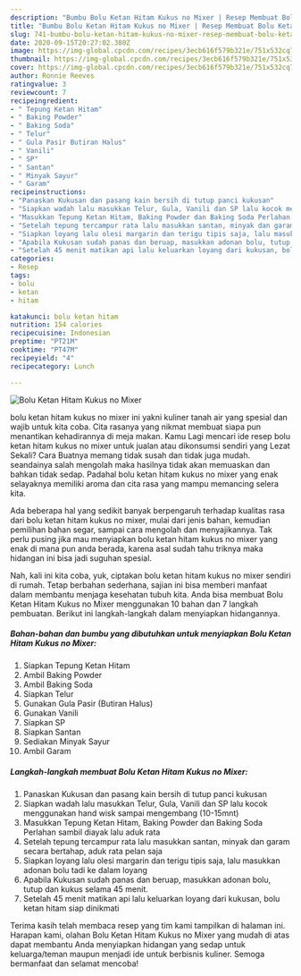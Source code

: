 ```yaml
---
description: "Bumbu Bolu Ketan Hitam Kukus no Mixer | Resep Membuat Bolu Ketan Hitam Kukus no Mixer Yang Enak Dan Mudah"
title: "Bumbu Bolu Ketan Hitam Kukus no Mixer | Resep Membuat Bolu Ketan Hitam Kukus no Mixer Yang Enak Dan Mudah"
slug: 741-bumbu-bolu-ketan-hitam-kukus-no-mixer-resep-membuat-bolu-ketan-hitam-kukus-no-mixer-yang-enak-dan-mudah
date: 2020-09-15T20:27:02.380Z
image: https://img-global.cpcdn.com/recipes/3ecb616f579b321e/751x532cq70/bolu-ketan-hitam-kukus-no-mixer-foto-resep-utama.jpg
thumbnail: https://img-global.cpcdn.com/recipes/3ecb616f579b321e/751x532cq70/bolu-ketan-hitam-kukus-no-mixer-foto-resep-utama.jpg
cover: https://img-global.cpcdn.com/recipes/3ecb616f579b321e/751x532cq70/bolu-ketan-hitam-kukus-no-mixer-foto-resep-utama.jpg
author: Ronnie Reeves
ratingvalue: 3
reviewcount: 7
recipeingredient:
- " Tepung Ketan Hitam"
- " Baking Powder"
- " Baking Soda"
- " Telur"
- " Gula Pasir Butiran Halus"
- " Vanili"
- " SP"
- " Santan"
- " Minyak Sayur"
- " Garam"
recipeinstructions:
- "Panaskan Kukusan dan pasang kain bersih di tutup panci kukusan"
- "Siapkan wadah lalu masukkan Telur, Gula, Vanili dan SP lalu kocok menggunakan hand wisk sampai mengembang (10-15mnt)"
- "Masukkan Tepung Ketan Hitam, Baking Powder dan Baking Soda Perlahan sambil diayak lalu aduk rata"
- "Setelah tepung tercampur rata lalu masukkan santan, minyak dan garam secara bertahap, aduk rata pelan saja"
- "Siapkan loyang lalu olesi margarin dan terigu tipis saja, lalu masukkan adonan bolu tadi ke dalam loyang"
- "Apabila Kukusan sudah panas dan beruap, masukkan adonan bolu, tutup dan kukus selama 45 menit."
- "Setelah 45 menit matikan api lalu keluarkan loyang dari kukusan, bolu ketan hitam siap dinikmati"
categories:
- Resep
tags:
- bolu
- ketan
- hitam

katakunci: bolu ketan hitam 
nutrition: 154 calories
recipecuisine: Indonesian
preptime: "PT21M"
cooktime: "PT47M"
recipeyield: "4"
recipecategory: Lunch

---
```



![Bolu Ketan Hitam Kukus no Mixer](https://img-global.cpcdn.com/recipes/3ecb616f579b321e/751x532cq70/bolu-ketan-hitam-kukus-no-mixer-foto-resep-utama.jpg)


bolu ketan hitam kukus no mixer ini yakni kuliner tanah air yang spesial dan wajib untuk kita coba. Cita rasanya yang nikmat membuat siapa pun menantikan kehadirannya di meja makan.
Kamu Lagi mencari ide resep bolu ketan hitam kukus no mixer untuk jualan atau dikonsumsi sendiri yang Lezat Sekali? Cara Buatnya memang tidak susah dan tidak juga mudah. seandainya salah mengolah maka hasilnya tidak akan memuaskan dan bahkan tidak sedap. Padahal bolu ketan hitam kukus no mixer yang enak selayaknya memiliki aroma dan cita rasa yang mampu memancing selera kita.

Ada beberapa hal yang sedikit banyak berpengaruh terhadap kualitas rasa dari bolu ketan hitam kukus no mixer, mulai dari jenis bahan, kemudian pemilihan bahan segar, sampai cara mengolah dan menyajikannya. Tak perlu pusing jika mau menyiapkan bolu ketan hitam kukus no mixer yang enak di mana pun anda berada, karena asal sudah tahu triknya maka hidangan ini bisa jadi suguhan spesial.




Nah, kali ini kita coba, yuk, ciptakan bolu ketan hitam kukus no mixer sendiri di rumah. Tetap berbahan sederhana, sajian ini bisa memberi manfaat dalam membantu menjaga kesehatan tubuh kita. Anda bisa membuat Bolu Ketan Hitam Kukus no Mixer menggunakan 10 bahan dan 7 langkah pembuatan. Berikut ini langkah-langkah dalam menyiapkan hidangannya.

<!--inarticleads1-->

##### Bahan-bahan dan bumbu yang dibutuhkan untuk menyiapkan Bolu Ketan Hitam Kukus no Mixer:

1. Siapkan  Tepung Ketan Hitam
1. Ambil  Baking Powder
1. Ambil  Baking Soda
1. Siapkan  Telur
1. Gunakan  Gula Pasir (Butiran Halus)
1. Gunakan  Vanili
1. Siapkan  SP
1. Siapkan  Santan
1. Sediakan  Minyak Sayur
1. Ambil  Garam




<!--inarticleads2-->

##### Langkah-langkah membuat Bolu Ketan Hitam Kukus no Mixer:

1. Panaskan Kukusan dan pasang kain bersih di tutup panci kukusan
1. Siapkan wadah lalu masukkan Telur, Gula, Vanili dan SP lalu kocok menggunakan hand wisk sampai mengembang (10-15mnt)
1. Masukkan Tepung Ketan Hitam, Baking Powder dan Baking Soda Perlahan sambil diayak lalu aduk rata
1. Setelah tepung tercampur rata lalu masukkan santan, minyak dan garam secara bertahap, aduk rata pelan saja
1. Siapkan loyang lalu olesi margarin dan terigu tipis saja, lalu masukkan adonan bolu tadi ke dalam loyang
1. Apabila Kukusan sudah panas dan beruap, masukkan adonan bolu, tutup dan kukus selama 45 menit.
1. Setelah 45 menit matikan api lalu keluarkan loyang dari kukusan, bolu ketan hitam siap dinikmati




Terima kasih telah membaca resep yang tim kami tampilkan di halaman ini. Harapan kami, olahan Bolu Ketan Hitam Kukus no Mixer yang mudah di atas dapat membantu Anda menyiapkan hidangan yang sedap untuk keluarga/teman maupun menjadi ide untuk berbisnis kuliner. Semoga bermanfaat dan selamat mencoba!
